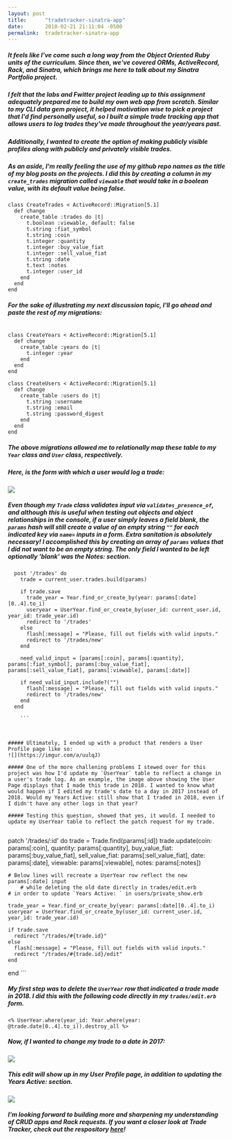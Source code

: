 ```yaml
---
layout: post
title:      "tradetracker-sinatra-app"
date:       2018-02-21 21:11:04 -0500
permalink:  tradetracker-sinatra-app
---
```


##### It feels like I've come such a long way from the Object Oriented Ruby units of the curriculum. Since then, we've covered ORMs, ActiveRecord, Rack, and Sinatra, which brings me here to talk about my Sinatra Portfolio project.

##### I felt that the labs and Fwitter project leading up to this assignment adequately prepared me to build my own web app from scratch. Similar to my CLI data gem project, it helped motivation wise to pick a project that I'd find personally useful, so I built a simple trade tracking app that allows users to log trades they've made throughout the year/years past.

##### Additionally, I wanted to create the option of making publicly visible profiles along with publicly and privately visible trades.

##### As an aside, I'm really feeling the use of my github repo names as the title of my blog posts on the projects. I did this by creating a column in my `create_trades` migration called `viewable` that would take in a boolean value, with its default value being false.

```
class CreateTrades < ActiveRecord::Migration[5.1]
  def change
    create_table :trades do |t|
      t.boolean :viewable, default: false
      t.string :fiat_symbol
      t.string :coin
      t.integer :quantity
      t.integer :buy_value_fiat
      t.integer :sell_value_fiat
      t.string :date
      t.text :notes
      t.integer :user_id
    end
  end
end

```

##### For the sake of illustrating my next discussion topic, I'll go ahead and paste the rest of my migrations:

```

class CreateYears < ActiveRecord::Migration[5.1]
  def change
    create_table :years do |t|
      t.integer :year
    end
  end
end

class CreateUsers < ActiveRecord::Migration[5.1]
  def change
    create_table :users do |t|
      t.string :username
      t.string :email
      t.string :password_digest
    end
  end
end

```

##### The above migrations allowed me to relationally map these table to my `Year` class and `User` class, respectively.

##### Here, is the form with which a user would log a trade:
![](https://imgur.com/CGLa6vX)

##### Even though my `Trade` class validates input via `validates_presence_of`, and although this is useful when testing out objects and object relationships in the console, if a user simply leaves a field blank, the `params` hash will still create a value of an empty string `""` for each indicated key via `name=` inputs in a form. Extra sanitation is absolutely necessary! I accomplished this by creating an array of `params` values that I did not want to be an empty string. The only field I wanted to be left optionally 'blank' was the Notes: section.

``` 
  post '/trades' do
    trade = current_user.trades.build(params)
		
    if trade.save
      trade_year = Year.find_or_create_by(year: params[:date][0..4].to_i)
      useryear = UserYear.find_or_create_by(user_id: current_user.id, year_id: trade_year.id)
      redirect to '/trades'
    else
      flash[:message] = "Please, fill out fields with valid inputs."
      redirect to '/trades/new'
    end
		
    need_valid_input = [params[:coin], params[:quantity], params[:fiat_symbol], params[:buy_value_fiat], params[:sell_value_fiat], params[:viewable], params[:date]]
		
    if need_valid_input.include?("")
      flash[:message] = "Please, fill out fields with valid inputs."
      redirect to '/trades/new'
    end
  end
	
	```



##### Ultimately, I ended up with a product that renders a User Profile page like so:
![](https://imgur.com/a/uulqJ)

##### One of the more challening problems I stewed over for this project was how I'd update my `UserYear` table to reflect a change in a user's trade log. As an example, the image above showing the User Page displays that I made this trade in 2018. I wanted to know what would happen if I edited my trade's date to a day in 2017 instead of 2018. Would my Years Active: still show that I traded in 2018, even if I didn't have any other logs in that year?

##### Testing this question, showed that yes, it would. I needed to update my UserYear table to reflect the patch request for my trade.


```
patch '/trades/:id' do
    trade = Trade.find(params[:id])
    trade.update(coin: params[:coin], quantity: params[:quantity], buy_value_fiat: params[:buy_value_fiat], sell_value_fiat: params[:sell_value_fiat], date: params[:date], viewable: params[:viewable], notes: params[:notes])
		
    # Below lines will recreate a UserYear row reflect the new params[:date] input
		# while deleting the old date directly in trades/edit.erb
    # in order to update `Years Active: ` in users/private_show.erb
		
    trade_year = Year.find_or_create_by(year: params[:date][0..4].to_i)
    useryear = UserYear.find_or_create_by(user_id: current_user.id, year_id: trade_year.id)

    if trade.save
      redirect "/trades/#{trade.id}"
    else
      flash[:message] = "Please, fill out fields with valid inputs."
      redirect "/trades/#{trade.id}/edit"
    end
  end
	```

##### My first step was to delete the `UserYear` row that indicated a trade made in 2018. I did this with the following code directly in my `trades/edit.erb` form.

```
<% UserYear.where(year_id: Year.where(year: @trade.date[0..4].to_i)).destroy_all %>
```

##### Now, if I wanted to change my trade to a date in 2017:
![](https://imgur.com/a/kLOxz)

##### This edit will show up in my User Profile page, in addition to updating the Years Active: section.
![](https://imgur.com/a/EelU8)

##### I'm looking forward to building more and sharpening my understanding of CRUD apps and Rack requests. If you want a closer look at Trade Tracker, check out the respository [here](https://github.com/rh24/tradetracker-sinatra-app)!

